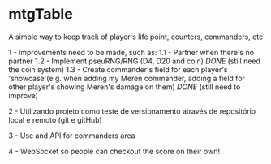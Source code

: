# mtgTable

A simple way to keep track of player's life point, counters, commanders, etc

1 - Improvements need to be made, such as:
1.1 - Partner when there's no partner
1.2 - Implement pseuRNG/RNG (D4, D20 and coin) _DONE_ (still need the coin system)
1.3 - Create commander's field for each player's 'showcase'(e.g. when adding my Meren commander, adding a field for other player's showing Meren's damage on them) _DONE_ (still need to improve)

2 - Utilizando projeto como teste de versionamento através de repositório local e remoto (git e gitHub)

3 - Use and API for commanders area

4 - WebSocket so people can checkout the score on their own!
